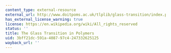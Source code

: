 ```yaml
---
content_type: external-resource
external_url: http://www.doitpoms.ac.uk/tlplib/glass-transition/index.php
has_external_license_warning: true
license: https://en.wikipedia.org/wiki/All_rights_reserved
status: ''
title: The Glass Transition in Polymers
uid: 3bff21dc-591a-4087-97c4-247332625125
wayback_url: ''
---
```

